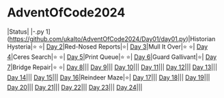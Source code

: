 # AdventOfCode2024
|Status|
|-.py 1](https://github.com/ukalto/AdventOfCode2024/Day01/day01.py)|Historian Hysteria|⭐ ⭐|
[Day 2](https://github.com/ukalto/AdventOfCode2024/Day02/day02.py)|Red-Nosed Reports|⭐|
[Day 3](https://github.com/ukalto/AdventOfCode2024/Day03/day03.py)|Mull It Over|⭐ ⭐|
[Day 4](https://github.com/ukalto/AdventOfCode2024/Day04/day04.py)|Ceres Search|⭐ ⭐|
[Day 5](https://github.com/ukalto/AdventOfCode2024/Day05/day05.py)|Print Queue|⭐ ⭐|
[Day 6](https://github.com/ukalto/AdventOfCode2024/Day06/day06.py)|Guard Gallivant|⭐|
[Day 7](https://github.com/ukalto/AdventOfCode2024/Day07/day07.py)|Bridge Repair|⭐ ⭐|
[Day 8](https://github.com/ukalto/AdventOfCode2024/Day08/day08.py)|||
[Day 9](https://github.com/ukalto/AdventOfCode2024/Day09/day09.py)|||
[Day 10](https://github.com/ukalto/AdventOfCode2024/Day10/day10.py)|||
[Day 11](https://github.com/ukalto/AdventOfCode2024/Day11/day11.py)|||
[Day 12](https://github.com/ukalto/AdventOfCode2024/Day12/day12.py)|||
[Day 13](https://github.com/ukalto/AdventOfCode2024/Day13/day13.py)|||
[Day 14](https://github.com/ukalto/AdventOfCode2024/Day14/day14.py)|||
[Day 15](https://github.com/ukalto/AdventOfCode2024/Day15/day15.py)|||
[Day 16](https://github.com/ukalto/AdventOfCode2024/Day16/day16.py)|Reindeer Maze|⭐|
[Day 17](https://github.com/ukalto/AdventOfCode2024/Day17/day17.py)|||
[Day 18](https://github.com/ukalto/AdventOfCode2024/Day18/day18.py)|||
[Day 19](https://github.com/ukalto/AdventOfCode2024/Day19/day19.py)|||
[Day 20](https://github.com/ukalto/AdventOfCode2024/Day20/day20.py)|||
[Day 21](https://github.com/ukalto/AdventOfCode2024/Day21/day21.py)|||
[Day 22](https://github.com/ukalto/AdventOfCode2024/Day22/day22.py)|||
[Day 23](https://github.com/ukalto/AdventOfCode2024/Day23/day23.py)|||
[Day 24](https://github.com/ukalto/AdventOfCode2024/Day24/day24.py)|||